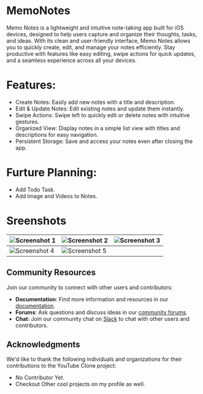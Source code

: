 # MemoNotes
Memo Notes is a lightweight and intuitive note-taking app built for iOS devices, designed to help users capture and organize their thoughts, tasks, and ideas. With its clean and user-friendly interface, Memo Notes allows you to quickly create, edit, and manage your notes efficiently. Stay productive with features like easy editing, swipe actions for quick updates, and a seamless experience across all your devices.

# Features:
- Create Notes: Easily add new notes with a title and description.
- Edit & Update Notes: Edit existing notes and update them instantly.
- Swipe Actions: Swipe left to quickly edit or delete notes with intuitive gestures.
- Organized View: Display notes in a simple list view with titles and descriptions for easy navigation.
- Persistent Storage: Save and access your notes even after closing the app.

# Furture Planning:
- Add Todo Task.
- Add Image and Videos to Notes.

# Sreenshots
| ![Screenshot 1](https://github.com/KhubaibKhan4/MemoTask/blob/main/assests/1.png) | ![Screenshot 2](https://github.com/KhubaibKhan4/MemoTask/blob/main/assests/2.png) | ![Screenshot 3](https://github.com/KhubaibKhan4/MemoTask/blob/main/assests/3.png) |
| --- | --- | --- |
| ![Screenshot 4](https://github.com/KhubaibKhan4/MemoTask/blob/main/assests/4.png) | ![Screenshot 5](https://github.com/KhubaibKhan4/MemoTask/blob/main/assests/5.png) |  |

## Community Resources
Join our community to connect with other users and contributors:

- **Documentation**: Find more information and resources in our [documentation](https://github.com/KhubaibKhan4/Youtube-Clone-KMP/wiki).
- **Forums**: Ask questions and discuss ideas in our [community forums](https://github.com/KhubaibKhan4/Youtube-Clone-KMP/discussions).
- **Chat**: Join our community chat on [Slack](https://join.slack.com/t/kotlinmultipl-gr51340/shared_invite/zt-2go24sz06-_lyxM2arRifMqwAPN2EzoA) to chat with other users and contributors.

## Acknowledgments
We'd like to thank the following individuals and organizations for their contributions to the YouTube Clone project:

- No Contributor Yet.
- Checkout Other cool projects on my profile as well.

